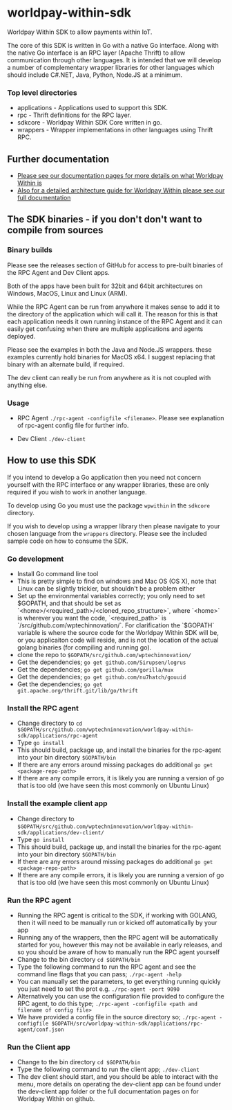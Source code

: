 # worldpay-within-sdk
Worldpay Within SDK to allow payments within IoT.

The core of this SDK is written in Go with a native Go interface. Along with the native Go interface is an RPC layer (Apache Thrift) to allow communication through other languages. It is intended that we will develop a number of complementary wrapper libraries for other languages which should include C#.NET, Java, Python, Node.JS at a minimum.

### Top level directories

* applications - Applications used to support this SDK.
* rpc - Thrift definitions for the RPC layer.
* sdkcore - Worldpay Within SDK Core written in go.
* wrappers - Wrapper implementations in other languages using Thrift RPC.

## Further documentation
* [Please see our documentation pages for more details on what Worldpay Within is](https://wptechInnovation.github.io)
* [Also for a detailed architecture guide for Worldpay Within please see our full documentation](https://wptechInnovation.github.io)

## The SDK binaries - if you don't don't want to compile from sources

### Binary builds

Please see the releases section of GitHub for access to pre-built binaries of the RPC Agent and Dev Client apps.

Both of the apps have been built for 32bit and 64bit architectures on Windows, MacOS, Linux and Linux (ARM).

While the RPC Agent can be run from anywhere it makes sense to add it to the directory of the application which will call it. The reason for this is that each application needs it own running instance of the RPC Agent and it can easily get confusing when there are multiple applications and agents deployed.

Please see the examples in both the Java and Node.JS wrappers. these examples currently hold binaries for MacOS x64. I suggest replacing that binary with an alternate build, if required.

The dev client can really be run from anywhere as it is not coupled with anything else.

### Usage

* RPC Agent `./rpc-agent -configfile <filename>`. Please see explanation of rpc-agent config file for further info.

* Dev Client `./dev-client`


## How to use this SDK

If you intend to develop a Go application then you need not concern yourself with the RPC interface or any wrapper libraries, these are only required if you wish to work in another language.

To develop using Go you must use the package `wpwithin` in the `sdkcore` directory.

If you wish to develop using a wrapper library then please navigate to your chosen language from the `wrappers` directory. Please see the included sample code on how to consume the SDK.

### Go development

* Install Go command line tool
* This is pretty simple to find on windows and Mac OS (OS X), note that Linux can be slightly trickier, but shouldn't be a problem either
* Set up the environmental variables correctly; you only need to set $GOPATH, and that should be set as `<home>/<required_path>/<cloned_repo_structure>`, where `<home>` is wherever you want the code, `<required_path>` is `/src/github.com/wptechinnovation/`. For clarification the `$GOPATH` variable is where the source code for the Worldpay Within SDK will be, or you applicaiton code will reside, and is not the location of the actual golang binaries (for compiling and running go).
* clone the repo to `$GOPATH/src/github.com/wptechinnovation/`
* Get the dependencies; `go get github.com/Sirupsen/logrus`
* Get the dependencies; `go get github.com/gorilla/mux`
* Get the dependencies; `go get github.com/nu7hatch/gouuid`
* Get the dependencies; `go get git.apache.org/thrift.git/lib/go/thrift`

### Install the RPC agent
* Change directory to `cd $GOPATH/src/github.com/wptechninnovation/worldpay-within-sdk/applications/rpc-agent`
* Type `go install`
* This should build, package up, and install the binaries for the rpc-agent into your bin directory `$GOPATH/bin`
* If there are any errors around missing packages do additional `go get <package-repo-path>`
* If there are any compile errors, it is likely you are running a version of go that is too old (we have seen this most commonly on Ubuntu Linux)

### Install the example client app
* Change directory to `$GOPATH/src/github.com/wptechninnovation/worldpay-within-sdk/applications/dev-client/`
* Type `go install`
* This should build, package up, and install the binaries for the rpc-agent into your bin directory `$GOPATH/bin`
* If there are any errors around missing packages do additional `go get <package-repo-path>`
* If there are any compile errors, it is likely you are running a version of go that is too old (we have seen this most commonly on Ubuntu Linux)

### Run the RPC agent
* Running the RPC agent is critical to the SDK, if working with GOLANG, then it will need to be manually run or kicked off automatically by your app
* Running any of the wrappers, then the RPC agent will be automatically started for you, however this may not be available in early releases, and so you should be aware of how to manually run the RPC agent yourself
* Change to the bin directory `cd $GOPATH/bin`
* Type the following command to run the RPC agent and see the command line flags that you can pass; `./rpc-agent -help`
* You can manually set the parameters, to get everything running quickly you just need to set the prot e.g. `./rpc-agent -port 9090`
* Alternatively you can use the configuration file provided to configure the RPC agent, to do this type; `./rpc-agent -configfile <path and filename of config file>`
* We have provided a config file in the source directory so; `./rpc-agent -configfile $GOPATH/src/worldpay-within-sdk/applications/rpc-agent/conf.json`

### Run the Client app
* Change to the bin directory `cd $GOPATH/bin`
* Type the following command to run the client app; `./dev-client`
* The dev client should start, and you should be able to interact with the menu, more details on operating the dev-client app can be found under the dev-client app folder or the full documentation pages on for Worldpay Within on github.




